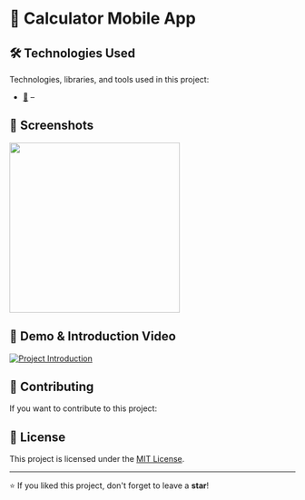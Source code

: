 # 📌 Calculator Mobile App

## 🛠 Technologies Used

Technologies, libraries, and tools used in this project:

- [🔹](#) – 

## 📸 Screenshots

<img src="https://github.com/user-attachments/assets/83fd7fba-94c5-4ddd-9b67-807fc00bb4e4" width="300">

## 🎥 Demo & Introduction Video

[![Project Introduction](https://img.youtube.com/vi/VIDEO_ID/maxresdefault.jpg)](https://www.youtube.com/watch?v=VIDEO_ID)

## 🤝 Contributing

If you want to contribute to this project:

## 📄 License

This project is licensed under the [MIT License](LICENSE).

---

⭐ If you liked this project, don't forget to leave a **star**!
